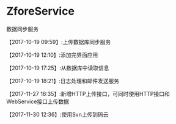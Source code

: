 ﻿# ZforeService
数据同步服务

【2017-10-19 09:59】:上传数据库同步服务

【2017-10-19 12:10】:添加完界面应用

【2017-10-19 17:25】:从数据库中读取信息

【2017-10-19 18:21】:日志处理和邮件发送服务

【2017-11-27 16:35】:新增HTTP上传接口，可同时使用HTTP接口和WebService接口上传数据

【2017-11-30 12:36】:使用Svn上传到码云